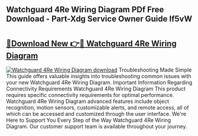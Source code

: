 ## Watchguard 4Re Wiring Diagram PDf Free Download - Part-Xdg Service Owner Guide If5vW

# <h2><a href="http://dfm85ze.blite.top/?on=Watchguard+4Re+Wiring+Diagram">🔗Download New 👉🔴 Watchguard 4Re Wiring Diagram</a></h2>

[![Watchguard 4Re Wiring Diagram download](https://i.imgur.com/lujVjoI.png)](http://dfm85ze.blite.top/?on=Watchguard+4Re+Wiring+Diagram)
Troubleshooting Made Simple This guide offers valuable insights into troubleshooting common issues with your new Watchguard 4Re Wiring Diagram. Important Information Regarding Connectivity Requirements Watchguard 4Re Wiring Diagram This product requires specific connectivity requirements for optimal performance. Watchguard 4Re Wiring Diagram advanced features include object recognition, motion sensors, customizable alerts, and remote access, all of which can be accessed and customized through the user interface. We're Here to Support You Every Step of the Way Watchguard 4Re Wiring Diagram. Our customer support team is available throughout your journey.
